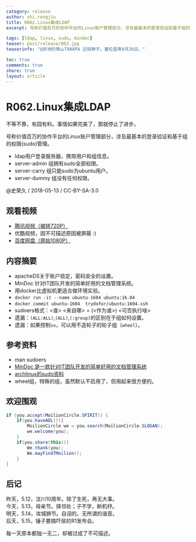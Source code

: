 ```yaml
---
category: release
author: shi.rongjiu
title: R062.Linux集成LDAP
excerpt: 号称价值百万的协作平台的Linux账户管理部分，涉及最基本的登录验证和基于组的权限(sudo)管理。

tags: [ldap, linux, sudo, mindoc]
teaser: post/release/062.jpg
teaserinfo: "@非洲的青山TANAPA 近拍狮子。塞伦盖蒂4月26日。"

toc: true
comments: true
share: true
layout: article
---
```


# R062.Linux集成LDAP

不等不靠，有囧有料。事情如果完美了，那就停止了进步。  

号称价值百万的协作平台的Linux账户管理部分，涉及最基本的登录验证和基于组的权限(sudo)管理。

 * ldap用户登录服务器，携带用户和组信息。
 * server-admin 组拥有sudo全部权限。
 * server-carry 组只能sudo为ubuntu用户。
 * server-dummy 组没有任何权限。

@史荣久 / 2018-05-13 / CC-BY-SA-3.0  

## 观看视频

  * [腾讯视频（被转720P）](http://v.qq.com/x/page/o0652ykoxm0.html)
  * 优酷视频，因不可描述原因被屏蔽 :)
  * [百度网盘（原始1080P）](http://pan.baidu.com/s/1dfTOldU4MmyNdyGu06T_Mg)

## 内容摘要 

  * apacheDS关于账户锁定，密码安全的设置。
  * MinDoc 针对IT团队开发的简单好用的文档管理系统。
  * 用docker比虚拟机更适合做环境实验。
  * `docker run -it --name ubuntu-1604 ubuntu:16.04`
  * `docker commit ubuntu-1604  trydofor/ubuntu:1604.ssh`
  * sudoers格式：<谁> <来自哪> = (<作为谁>) <可否执行啥>
  * 遗漏：`(ALL:ALL)`,`(ALL)`,`(:group)`的区别在于组如何设置。
  * 遗漏：如果控制`su`，可以用不造轮子的轮子组（`wheel`）。

## 参考资料

  * man sudoers
  * [MinDoc 是一款针对IT团队开发的简单好用的文档管理系统](http://www.iminho.me/)
  * [archlinux的sudo资料](http://wiki.archlinux.org/index.php/Sudo)
  * wheel组，特殊的组，虽然默认不启用了，但用起来很方便的。

## 欢迎围观

``` java
if (you.accept(MoilionCircle.SPIRIT)) {
    if(you.haveADL()){
        MoilionCircle we = you.search(MoilionCircle.SLOGAN);
        we.welcome(you);
    }
    if(you.share(this)){
        We.thank(you);
        We.mayFind7Moilion();
    }
}
```

## 后记

昨天，5.12，汶川10周年。除了生死，再无大事。  
今天，5.13，母亲节。择邻处；子不学，断机杼。  
明天，5.14，攻城狮节。自诩的，无所谓的谐音。  
后天，5.15，锤子要搞吓尿的R1发布会。

每一天原本都独一无二，却被过成了不可描述。